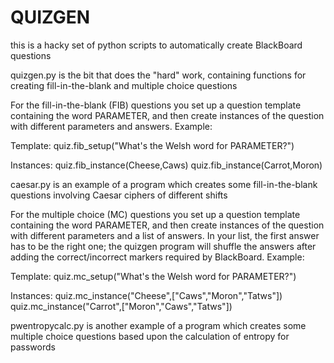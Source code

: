 # QUIZGEN

this is a hacky set of python scripts to automatically create BlackBoard
questions

quizgen.py is the bit that does the "hard" work, containing functions for
creating fill-in-the-blank and multiple choice questions

For the fill-in-the-blank (FIB) questions you set up a question template
containing the word PARAMETER, and then create instances of the question with
different parameters and answers. Example:

Template:
  quiz.fib_setup("What's the Welsh word for PARAMETER?")

Instances:
  quiz.fib_instance(Cheese,Caws)
  quiz.fib_instance(Carrot,Moron)


caesar.py is an example of a program which creates some fill-in-the-blank
questions involving Caesar ciphers of different shifts

For the multiple choice (MC) questions you set up a question template
containing the word PARAMETER, and then create instances of the question with
different parameters and a list of answers. In your list, the first answer has
to be the right one; the quizgen program will shuffle the answers after adding
the correct/incorrect markers required by BlackBoard. Example:

Template:
  quiz.mc_setup("What's the Welsh word for PARAMETER?")

Instances:
  quiz.mc_instance("Cheese",["Caws","Moron","Tatws"])
  quiz.mc_instance("Carrot",["Moron","Caws","Tatws"])


pwentropycalc.py is another example of a program which creates some multiple
choice questions based upon the calculation of entropy for passwords 
